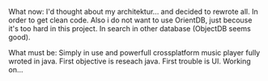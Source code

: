What now:
I'd thought about my architektur... and decided to rewrote all. In order to get clean code.
Also i do not want to use OrientDB, just becouse it's too hard in this project. In search in other database (ObjectDB seems good).

What must be:
Simply in use and powerfull crossplatform music player fully wroted in java. First objective is reseach java. First trouble is UI.
Working on...